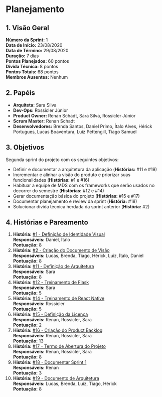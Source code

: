 # Planejamento

## 1. Visão Geral
**Número da Sprint:** 1  
**Data de Início:** 23/08/2020  
**Data de Término:** 29/08/2020  
**Duração:** 7 dias  
**Pontos Planejados:** 60 pontos  
**Dívida Técnica:** 8 pontos  
**Pontos Totais:** 68 pontos  
**Membros Ausentes:** Nenhum 

## 2. Papéis
* **Arquiteta:** Sara Silva
* **Dev-Ops:** Rossicler Júnior 
* **Product Owner:** Renan Schadt, Sara Silva, Rossicler Júnior
* **Scrum Master:** Renan Schadt
* **Desenvolvedores:** Brenda Santos, Daniel Primo, Ítalo Alves, Hérick Portugues, Lucas Boaventura, Luiz Pettengill, Tiago Samuel

## 3. Objetivos
Segunda sprint do projeto com os seguintes objetivos:

* Definir e documentar a arquitetura da aplicação (**Histórias:** #11 e #19)
* Incrementar e alinhar a visão do produto e priorizar suas funcionalidades (**Histórias:** #1 e #16)
* Habituar a equipe de MDS com os frameworks que serão usados no decorrer do semestre (**Histórias:** #12 e #14)
* Gerar documentação básica do projeto (**Histórias:** #15 e #17)
* Documentar planejamento e review da sprint (**História:** #18)
* Solucionar dívida técnica herdada da sprint anterior (**História:** #2)

## 4. Histórias e Pareamento
1. **História:** [#1 - Definição de Identidade Visual](https://github.com/fga-eps-mds/2020.1-stay-safe-docs/issues/1)  
**Responsáveis:** Daniel, Ítalo   
**Pontuação:** 8  
2. **História:** [#2 - Criação do Documento de Visão](https://github.com/fga-eps-mds/2020.1-stay-safe-docs/issues/2)  
**Responsáveis:** Lucas, Brenda, Tiago, Hérick, Luiz, Ítalo, Daniel  
**Pontuação:** 8  
3. **História:** [#11 - Definição de Arquitetura](https://github.com/fga-eps-mds/2020.1-stay-safe-docs/issues/11)  
**Responsáveis:** Sara   
**Pontuação:** 8  
4. **História:** [#12 - Treinamento de Flask](https://github.com/fga-eps-mds/2020.1-stay-safe-docs/issues/12)  
**Responsáveis:** Sara  
**Pontuação:** 5  
5. **História:** [#14 - Treinamento de React Native](https://github.com/fga-eps-mds/2020.1-stay-safe-docs/issues/14)  
**Responsáveis:** Rossicler  
**Pontuação:** 5  
6. **História:** [#15 - Definição da Licença](https://github.com/fga-eps-mds/2020.1-stay-safe-docs/issues/15)  
**Responsáveis:** Renan, Rossicler, Sara    
**Pontuação:** 2
7. **História:** [#16 - Criação do Product Backlog](https://github.com/fga-eps-mds/2020.1-stay-safe-docs/issues/16)  
**Responsáveis:** Renan, Rossicler, Sara   
**Pontuação:** 13
8. **História:** [#17 - Termo de Abertura do Projeto](https://github.com/fga-eps-mds/2020.1-stay-safe-docs/issues/17)  
**Responsáveis:** Renan, Rossicler, Sara     
**Pontuação:** 8
9. **História:** [#18 - Documentar Sprint 1](https://github.com/fga-eps-mds/2020.1-stay-safe-docs/issues/18)  
**Responsáveis:** Renan     
**Pontuação:** 3
10. **História:** [#19 - Documento de Arquitetura](https://github.com/fga-eps-mds/2020.1-stay-safe-docs/issues/19)  
**Responsáveis:** Lucas, Brenda, Luiz, Tiago, Hérick  
**Pontuação:** 8

